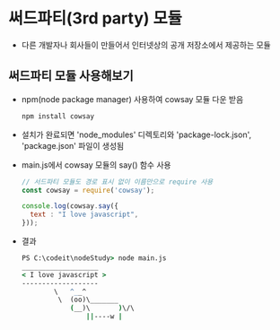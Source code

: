 # 써드파티(3rd party) 모듈

- 다른 개발자나 회사들이 만들어서 인터넷상의 공개 저장소에서 제공하는 모듈

## 써드파티 모듈 사용해보기

- npm(node package manager) 사용하여 cowsay 모듈 다운 받음
  ```cmd
  npm install cowsay
  ```

- 설치가 완료되면 'node_modules' 디렉토리와 'package-lock.json', 'package.json' 파일이 생성됨

- main.js에서 cowsay 모듈의 say() 함수 사용
  ```js
  // 서드파티 모듈도 경로 표시 없이 이름만으로 require 사용
  const cowsay = require('cowsay');

  console.log(cowsay.say({
    text : "I love javascript",
  }));
  ```

- 결과
  ```cmd
  PS C:\codeit\nodeStudy> node main.js
  ___________________
  < I love javascript >
  -------------------
          \   ^__^
           \  (oo)\_______
              (__)\       )\/\
                  ||----w |
  ```